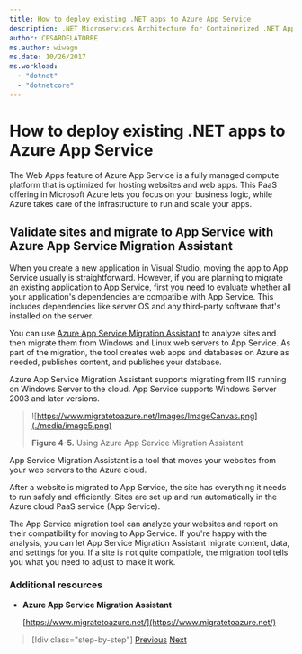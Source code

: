```yaml
---
title: How to deploy existing .NET apps to Azure App Service
description: .NET Microservices Architecture for Containerized .NET Applications | How to deploy existing .NET apps to Azure App Service
author: CESARDELATORRE
ms.author: wiwagn
ms.date: 10/26/2017
ms.workload: 
  - "dotnet"
  - "dotnetcore"
---
```

# How to deploy existing .NET apps to Azure App Service 

The Web Apps feature of Azure App Service is a fully managed compute platform that is optimized for hosting websites and web apps. This PaaS offering in Microsoft Azure lets you focus on your business logic, while Azure takes care of the infrastructure to run and scale your apps.

## Validate sites and migrate to App Service with Azure App Service Migration Assistant

When you create a new application in Visual Studio, moving the app to App Service usually is straightforward. However, if you are planning to migrate an existing application to App Service, first you need to evaluate whether all your application's dependencies are compatible with App Service. This includes dependencies like server OS and any third-party software that's installed on the server.

You can use [Azure App Service Migration Assistant](https://www.migratetoazure.net/) to analyze sites and then migrate them from Windows and Linux web servers to App Service. As part of the migration, the tool creates web apps and databases on Azure as needed, publishes content, and publishes your database.

Azure App Service Migration Assistant supports migrating from IIS running on Windows Server to the cloud. App Service supports Windows Server 2003 and later versions.

> ![https://www.migratetoazure.net/Images/ImageCanvas.png](./media/image5.png)
>
> **Figure 4-5.** Using Azure App Service Migration Assistant

App Service Migration Assistant is a tool that moves your websites from your web servers to the Azure cloud.

After a website is migrated to App Service, the site has everything it needs to run safely and efficiently. Sites are set up and run automatically in the Azure cloud PaaS service (App Service).

The App Service migration tool can analyze your websites and report on their compatibility for moving to App Service. If you're happy with the analysis, you can let App Service Migration Assistant migrate content, data, and settings for you. If a site is not quite compatible, the migration tool tells you what you need to adjust to make it work.

### Additional resources

-   **Azure App Service Migration Assistant**

    [https://www.migratetoazure.net/](https://www.migratetoazure.net/)

>[!div class="step-by-step"]
[Previous](what-about-cloud-optimized-applications.md)
[Next](deploy-existing-net-apps-as-windows-containers.md)
